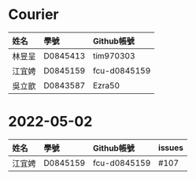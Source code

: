 # Courier
|姓名|學號|Github帳號|
|:--|:--|:--|
|林昱呈|D0845413|tim970303|
|江宜娉|D0845159|fcu-d0845159|
|吳立歆|D0843587|Ezra50|

# 2022-05-02
|姓名|學號|Github帳號|issues|
|:--|:--|:--|:--|
|江宜娉|D0845159|fcu-d0845159|#107|

